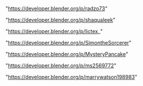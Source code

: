 "https://developer.blender.org/p/radzo73"

"https://developer.blender.org/p/shaqualeek"

"https://developer.blender.org/p/lictex_"

"https://developer.blender.org/p/SimontheSorcerer"

"https://developer.blender.org/p/MysteryPancake"

"https://developer.blender.org/p/ms2569772"

"https://developer.blender.org/p/marrywatson198983"

